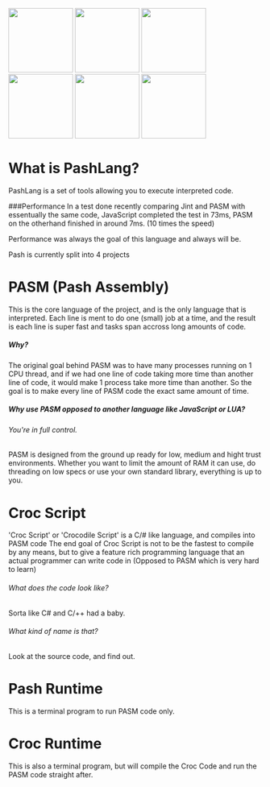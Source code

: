 <a href="http://www.github.com/McSwaggens/PashLang/PashLang/"><img src="http://www.pashlang.com/PashLang_Icon_P_White.png" Width="128" Height="128"></a>
<a href="http://www.github.com/McSwaggens/PashLang/PashLang/PASM"><img src="http://www.pashlang.com/PashLang_Icon_ASM_White.png" Width="128" Height="128"></a>
<a href="http://www.github.com/McSwaggens/PashLang/PashLang/CrocodileScript/"><img src="http://www.pashlang.com/PashLang_Icon_Snap_White.png" Width="128" Height="128"></a>
<a href="http://www.github.com/McSwaggens/PashLang/wiki"><img src="http://www.pashlang.com/PashLang_Icon_Wiki_White.png" Width="128" Height="128"></a>
<a href="http://www.github.com/McSwaggens/PashLang/PashLang/PashIDE"><img src="http://www.pashlang.com/FireBird_ICON_BLACK.png" Width="128" Height="128"></a>
<a href="http://www.pashlang.com"><img src="http://www.pashlang.com/Heart_ICON_BLACK.png" Width="128" Height="128"></a>


# What is PashLang?
PashLang is a set of tools allowing you to execute interpreted code.

###Performance
In a test done recently comparing Jint and PASM with essentually the same code, JavaScript completed the test in 73ms, PASM on the otherhand finished in around 7ms. (10 times the speed) 

Performance was always the goal of this language and always will be.

Pash is currently split into 4 projects

# PASM (Pash Assembly)
This is the core language of the project, and is the only language that is interpreted.
Each line is ment to do one (small) job at a time, and the result is each line is super fast and tasks span accross long amounts of code.
##### Why? 
The original goal behind PASM was to have many processes running on 1 CPU thread, and if we had one line of code taking more time than another line of code, it would make 1 process take more time than another.
So the goal is to make every line of PASM code the exact same amount of time.

##### Why use PASM opposed to another language like JavaScript or LUA?
###### You're in full control.
PASM is designed from the ground up ready for low, medium and hight trust environments.
Whether you want to limit the amount of RAM it can use, do threading on low specs or use your own standard library, everything is up to you.


# Croc Script
'Croc Script' or 'Crocodile Script' is a C/# like language, and compiles into PASM code
The end goal of Croc Script is not to be the fastest to compile by any means, but to give a feature rich programming language that an actual programmer can write code in (Opposed to PASM which is very hard to learn)
###### What does the code look like?
Sorta like C# and C/++ had a baby.
###### What kind of name is that?
Look at the source code, and find out.

# Pash Runtime
This is a terminal program to run PASM code only.

# Croc Runtime
This is also a terminal program, but will compile the Croc Code and run the PASM code straight after.


